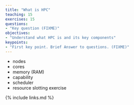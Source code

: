```yaml
---
title: "What is HPC"
teaching: 15
exercises: 15
questions:
- "Key question (FIXME)"
objectives:
- "Understand what HPC is and its key components"
keypoints:
- "First key point. Brief Answer to questions. (FIXME)"
---
```


* nodes
* cores 
* memory (RAM)
* capability 
* scheduler
* resource slotting exercise

{% include links.md %}

